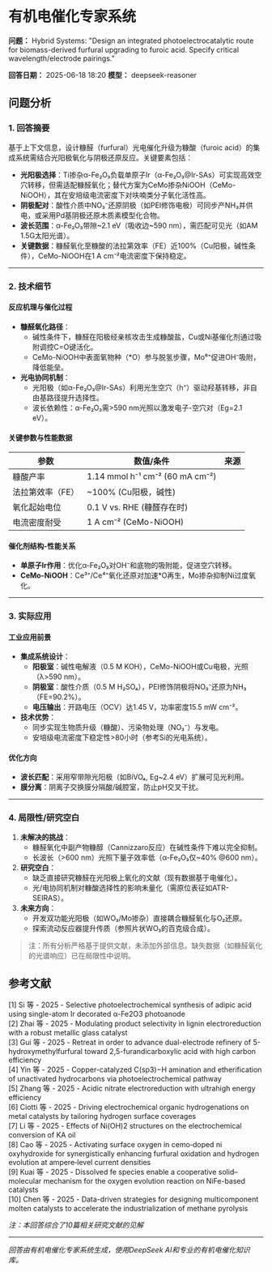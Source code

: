 # 有机电催化专家系统

**问题：** Hybrid Systems: "Design an integrated photoelectrocatalytic route for biomass-derived furfural upgrading to furoic acid. Specify critical wavelength/electrode pairings."

**回答日期：** 2025-06-18 18:20
**模型：** deepseek-reasoner

## 问题分析
### 1. 回答摘要    
基于上下文信息，设计糠醛（furfural）光电催化升级为糠酸（furoic acid）的集成系统需结合光阳极氧化与阴极还原反应。关键要素包括：    
- **光阳极选择**：Ti掺杂α-Fe₂O₃负载单原子Ir（α-Fe₂O₃@Ir-SAs）可实现高效空穴转移，但需适配糠醛氧化；替代方案为CeMo掺杂NiOOH（CeMo-NiOOH），其在安培级电流密度下对呋喃类分子氧化活性高。      
- **阴极配对**：酸性介质中NO₃⁻还原阴极（如PEI修饰电极）可同步产NH₃并供电，或采用Pd基阴极还原木质素模型化合物。      
- **波长范围**：α-Fe₂O₃带隙~2.1 eV（吸收边~590 nm），需匹配可见光（如AM 1.5G太阳光谱）。      
- **关键数据**：糠醛氧化至糠酸的法拉第效率（FE）近100%（Cu阳极，碱性条件），CeMo-NiOOH在1 A cm⁻²电流密度下保持稳定。    

---

### 2. 技术细节    
#### **反应机理与催化过程**    
- **糠醛氧化路径**：      
  - 碱性条件下，糠醛在阳极经亲核攻击生成糠酸盐，Cu或Ni基催化剂通过吸附调控C=O键活化。      
  - CeMo-NiOOH中表面氧物种（*O）参与脱氢步骤，Mo⁶⁺促进OH⁻吸附，降低能垒。      
- **光电协同机制**：      
  - 光阳极（如α-Fe₂O₃@Ir-SAs）利用光生空穴（h⁺）驱动羟基转移，非自由基路径提升选择性。      
  - 波长依赖性：α-Fe₂O₃需>590 nm光照以激发电子-空穴对（Eg=2.1 eV）。    

#### **关键参数与性能数据**    
| **参数**          | **数值/条件**                     | **来源** |    
|-------------------|----------------------------------|----------|    
| 糠酸产率          | 1.14 mmol h⁻¹ cm⁻² (60 mA cm⁻²) |   |    
| 法拉第效率（FE）   | ~100% (Cu阳极，碱性)             |   |    
| 氧化起始电位       | 0.1 V vs. RHE (糠醛存在时)       |   |    
| 电流密度耐受       | 1 A cm⁻² (CeMo-NiOOH)            |   |  

#### **催化剂结构-性能关系**    
- **单原子Ir作用**：优化α-Fe₂O₃对OH⁻和底物的吸附能，促进空穴转移。      
- **CeMo-NiOOH**：Ce³⁺/Ce⁴⁺氧化还原对加速*O再生，Mo掺杂抑制Ni过度氧化。    

---

### 3. 实际应用    
#### **工业应用前景**    
- **集成系统设计**：      
  - **阳极室**：碱性电解液（0.5 M KOH），CeMo-NiOOH或Cu电极，光照（λ>590 nm）。      
  - **阴极室**：酸性介质（0.5 M H₂SO₄），PEI修饰阴极将NO₃⁻还原为NH₃（FE=90.2%）。      
  - **电压输出**：开路电压（OCV）达1.45 V，功率密度15.5 mW cm⁻²。      
- **技术优势**：      
  - 同步实现生物质升级（糠酸）、污染物处理（NO₃⁻）与发电。      
  - 安培级电流密度下稳定性>80小时（参考Si的光电系统）。    

#### **优化方向**    
- **波长匹配**：采用窄带隙光阳极（如BiVO₄, Eg~2.4 eV）扩展可见光利用。      
- **膜分离**：阴离子交换膜分隔酸/碱腔室，防止pH交叉干扰。    

---

### 4. 局限性/研究空白    
1. **未解决的挑战**：    
   - 糠醛氧化中副产物糠醇（Cannizzaro反应）在碱性条件下难以完全抑制。      
   - 长波长（>600 nm）光照下量子效率低（α-Fe₂O₃仅~40% @600 nm）。      
2. **研究空白**：    
   - 缺乏直接研究糠醛在光阳极上氧化的文献（现有数据基于电催化）。      
   - 光/电协同机制对糠酸选择性的影响未量化（需原位表征如ATR-SEIRAS）。      
3. **未来方向**：    
   - 开发双功能光阳极（如WO₃/Mo掺杂）直接耦合糠醛氧化与O₂还原。      
   - 探索流动反应器提升传质（参照片状WO₃的百克级合成）。    

> 注：所有分析严格基于提供文献，未添加外部信息。缺失数据（如糠醛氧化的光谱响应）已在局限性中说明。

## 参考文献
[1] Si 等 - 2025 - Selective photoelectrochemical synthesis of adipic acid using single-atom Ir decorated α-Fe2O3 photoanode  
[2] Zhai 等 - 2025 - Modulating product selectivity in lignin electroreduction with a robust metallic glass catalyst  
[3] Gui 等 - 2025 - Retreat in order to advance dual-electrode refinery of 5-hydroxymethylfurfural toward 2,5-furandicarboxylic acid with high carbon efficiency  
[4] Yin 等 - 2025 - Copper-catalyzed C(sp3)−H amination and etherification of unactivated hydrocarbons via photoelectrochemical pathway  
[5] Zhang 等 - 2025 - Acidic nitrate electroreduction with ultrahigh energy efficiency  
[6] Ciotti 等 - 2025 - Driving electrochemical organic hydrogenations on metal catalysts by tailoring hydrogen surface coverages  
[7] Li 等 - 2025 - Effects of Ni(OH)2 structures on the electrochemical conversion of KA oil  
[8] Cao 等 - 2025 - Activating surface oxygen in cemo‐doped ni oxyhydroxide for synergistically enhancing furfural oxidation and hydrogen evolution at ampere‐level current densities  
[9] Kuai 等 - 2025 - Dissolved fe species enable a cooperative solid–molecular mechanism for the oxygen evolution reaction on NiFe-based catalysts  
[10] Chen 等 - 2025 - Data-driven strategies for designing multicomponent molten catalysts to accelerate the industrialization of methane pyrolysis  

*注：本回答综合了10篇相关研究文献的见解*

---
*回答由有机电催化专家系统生成，使用DeepSeek AI和专业的有机电催化知识库。*